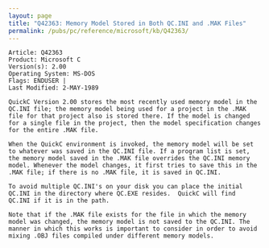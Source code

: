 ```yaml
---
layout: page
title: "Q42363: Memory Model Stored in Both QC.INI and .MAK Files"
permalink: /pubs/pc/reference/microsoft/kb/Q42363/
---
```


	Article: Q42363
	Product: Microsoft C
	Version(s): 2.00
	Operating System: MS-DOS
	Flags: ENDUSER |
	Last Modified: 2-MAY-1989
	
	QuickC Version 2.00 stores the most recently used memory model in the
	QC.INI file; the memory model being used for a project in the .MAK
	file for that project also is stored there. If the model is changed
	for a single file in the project, then the model specification changes
	for the entire .MAK file.
	
	When the QuickC environment is invoked, the memory model will be set
	to whatever was saved in the QC.INI file. If a program list is set,
	the memory model saved in the .MAK file overrides the QC.INI memory
	model. Whenever the model changes, it first tries to save this in the
	.MAK file; if there is no .MAK file, it is saved in QC.INI.
	
	To avoid multiple QC.INI's on your disk you can place the initial
	QC.INI in the directory where QC.EXE resides.  QuickC will find
	QC.INI if it is in the path.
	
	Note that if the .MAK file exists for the file in which the memory
	model was changed, the memory model is not saved to the QC.INI. The
	manner in which this works is important to consider in order to avoid
	mixing .OBJ files compiled under different memory models.
